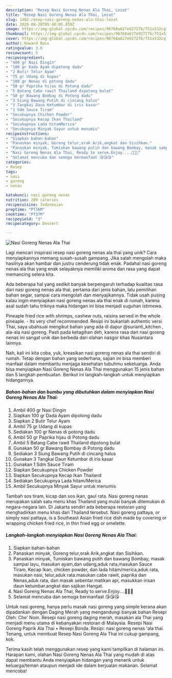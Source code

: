 ```yaml
---
description: "Resep Nasi Goreng Nenas Ala Thai, Lezat"
title: "Resep Nasi Goreng Nenas Ala Thai, Lezat"
slug: 1402-resep-nasi-goreng-nenas-ala-thai-lezat
date: 2020-08-28T05:40:05.839Z
image: https://img-global.cpcdn.com/recipes/96768a627e92727b/751x532cq70/nasi-goreng-nenas-ala-thai-foto-resep-utama.jpg
thumbnail: https://img-global.cpcdn.com/recipes/96768a627e92727b/751x532cq70/nasi-goreng-nenas-ala-thai-foto-resep-utama.jpg
cover: https://img-global.cpcdn.com/recipes/96768a627e92727b/751x532cq70/nasi-goreng-nenas-ala-thai-foto-resep-utama.jpg
author: Howard Bass
ratingvalue: 3.6
reviewcount: 5
recipeingredient:
- "400 gr Nasi Dingin"
- "100 gr Dada Ayam dipotong dadu"
- "2 Butir Telur Ayam"
- "75 gr Udang di kupas"
- "100 gr Nenas di potong dadu"
- "50 gr Paprika hijau di Potong dadu"
- "5 Batang Cabe rawit Thailand dipotong bulat"
- "50 gr Bawang Bombay di Potong dadu"
- "3 Siung Bawang Putih di cincang halus"
- "3 Tangkai Daun Ketumbar di iris kasar"
- "1 Sdm Sauce Tiram"
- "Secukupnya Chicken Powder"
- "Secukupnya Kecap Ikan Thailand"
- "Secukupnya Lada hitamMerica"
- "Secukupnya Minyak Sayur untuk menumis"
recipeinstructions:
- "Siapkan bahan-bahan"
- "Panaskan minyak, Goreng telur,orak Arik,angkat dan Sisihkan."
- "Panaskan minyak, Tumiskan bawang putih dan bawang Bombay, masak sampai layu, masukan ayam,dan udang,aduk rata,masukan Sauce Tiram, Kecap Ikan, chicken powder, dan lada hitam/merica,aduk rata, masukan nasi, telur,aduk rata.masukan cabe rawit, paprika dan Nenas,aduk rata, dan masak sebentar.matikan api, masukkan irisan daun ketumbar.angkat dan sajikan Hangat."
- "Nasi Goreng Nenas Ala Thai, Ready to serve.Enjoy....🤤🤤🤤"
- "Selamat mencuba dan semoga bermanfaat 😘😘😘"
categories:
- Resep
tags:
- nasi
- goreng
- nenas

katakunci: nasi goreng nenas 
nutrition: 209 calories
recipecuisine: Indonesian
preptime: "PT36M"
cooktime: "PT37M"
recipeyield: "3"
recipecategory: Dessert

---
```



![Nasi Goreng Nenas Ala Thai](https://img-global.cpcdn.com/recipes/96768a627e92727b/751x532cq70/nasi-goreng-nenas-ala-thai-foto-resep-utama.jpg)

Lagi mencari inspirasi resep nasi goreng nenas ala thai yang unik? Cara menyiapkannya memang susah-susah gampang. Jika salah mengolah maka hasilnya akan hambar dan justru cenderung tidak enak. Padahal nasi goreng nenas ala thai yang enak selayaknya memiliki aroma dan rasa yang dapat memancing selera kita.

Ada beberapa hal yang sedikit banyak berpengaruh terhadap kualitas rasa dari nasi goreng nenas ala thai, pertama dari jenis bahan, lalu pemilihan bahan segar, sampai cara mengolah dan menyajikannya. Tidak usah pusing kalau ingin menyiapkan nasi goreng nenas ala thai enak di rumah, karena asal sudah tahu triknya maka hidangan ini bisa menjadi suguhan istimewa.

Pineaple fried rice with shrimps, cashew nuts, raisins served in the whole pineaple. - Its very chef recommended. Resipi ini bukanlah authentic versi Thai, saya ubahsuai mengikut bahan yang ada di dapur @surianti_kitchen , ala-ala nasi goreng. Pasti pada ketagihan deh, karena rasa dari nasi goreng nenas ini sangat unik dan berbeda dari olahan nasgor khas Nusantara lainnya.


Nah, kali ini kita coba, yuk, kreasikan nasi goreng nenas ala thai sendiri di rumah. Tetap dengan bahan yang sederhana, sajian ini bisa memberi manfaat dalam membantu menjaga kesehatan tubuhmu sekeluarga. Anda bisa menyiapkan Nasi Goreng Nenas Ala Thai menggunakan 15 jenis bahan dan 5 langkah pembuatan. Berikut ini langkah-langkah untuk menyiapkan hidangannya.

<!--inarticleads1-->

##### Bahan-bahan dan bumbu yang dibutuhkan dalam menyiapkan Nasi Goreng Nenas Ala Thai:

1. Ambil 400 gr Nasi Dingin
1. Siapkan 100 gr Dada Ayam dipotong dadu
1. Siapkan 2 Butir Telur Ayam
1. Ambil 75 gr Udang di kupas
1. Sediakan 100 gr Nenas di potong dadu
1. Ambil 50 gr Paprika hijau di Potong dadu
1. Ambil 5 Batang Cabe rawit Thailand dipotong bulat
1. Gunakan 50 gr Bawang Bombay di Potong dadu
1. Sediakan 3 Siung Bawang Putih di cincang halus
1. Gunakan 3 Tangkai Daun Ketumbar di iris kasar
1. Gunakan 1 Sdm Sauce Tiram
1. Siapkan Secukupnya Chicken Powder
1. Siapkan Secukupnya Kecap Ikan Thailand
1. Sediakan Secukupnya Lada hitam/Merica
1. Ambil Secukupnya Minyak Sayur untuk menumis


Tambah sos tiram, kicap dan sos ikan, gaul rata. Nasi goreng nanas merupakan salah satu menu khas Thailand yang mulai banyak ditemukan di negara-negara lain. Di Jakarta sendiri ada beberapa restoran yang menghadirkan menu khas dari Thailand tersebut. Nasi goreng pattaya, or simply nasi pattaya, is a Southeast Asian fried rice dish made by covering or wrapping chicken fried rice, in thin fried egg or omelette. 

<!--inarticleads2-->

##### Langkah-langkah menyiapkan Nasi Goreng Nenas Ala Thai:

1. Siapkan bahan-bahan
1. Panaskan minyak, Goreng telur,orak Arik,angkat dan Sisihkan.
1. Panaskan minyak, Tumiskan bawang putih dan bawang Bombay, masak sampai layu, masukan ayam,dan udang,aduk rata,masukan Sauce Tiram, Kecap Ikan, chicken powder, dan lada hitam/merica,aduk rata, masukan nasi, telur,aduk rata.masukan cabe rawit, paprika dan Nenas,aduk rata, dan masak sebentar.matikan api, masukkan irisan daun ketumbar.angkat dan sajikan Hangat.
1. Nasi Goreng Nenas Ala Thai, Ready to serve.Enjoy....🤤🤤🤤
1. Selamat mencuba dan semoga bermanfaat 😘😘😘


Untuk nasi goreng, hanya perlu masak nasi goreng yang simple kerana akan dipadankan dengan Daging Merah yang mengandungi banyak bahan Resepi Oleh: Che&#39; Nom. Resepi nasi goreng daging merah, masakan ala Thai yang menjadi menu utama di kebanyakan restoran di Malaysia. Resepi Nasi Goreng Paprik Ala Thai • Resepi Bonda. Resipi: nasi goreng nenas &#39;ala thai. Tenang, untuk membuat Resep Nasi Goreng Ala Thai ini cukup gampang, kok. 

Terima kasih telah menggunakan resep yang kami tampilkan di halaman ini. Harapan kami, olahan Nasi Goreng Nenas Ala Thai yang mudah di atas dapat membantu Anda menyiapkan hidangan yang menarik untuk keluarga/teman ataupun menjadi ide dalam berjualan makanan. Selamat mencoba!
